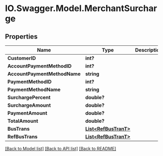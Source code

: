 # IO.Swagger.Model.MerchantSurcharge
## Properties

Name | Type | Description | Notes
------------ | ------------- | ------------- | -------------
**CustomerID** | **int?** |  | [optional] 
**AccountPaymentMethodID** | **int?** |  | [optional] 
**AccountPaymentMethodName** | **string** |  | [optional] 
**PaymentMethodID** | **int?** |  | [optional] 
**PaymentMethodName** | **string** |  | [optional] 
**SurchargePercent** | **double?** |  | [optional] 
**SurchargeAmount** | **double?** |  | [optional] 
**PaymentAmount** | **double?** |  | [optional] 
**TotalAmount** | **double?** |  | [optional] 
**BusTrans** | [**List&lt;RefBusTranT&gt;**](RefBusTranT.md) |  | [optional] 
**RefBusTrans** | [**List&lt;RefBusTranT&gt;**](RefBusTranT.md) |  | [optional] 

[[Back to Model list]](../README.md#documentation-for-models) [[Back to API list]](../README.md#documentation-for-api-endpoints) [[Back to README]](../README.md)

